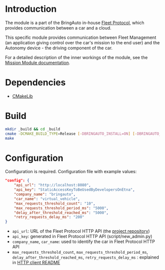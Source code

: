 # Introduction

The module is a part of the BringAuto in-house [Fleet Protocol](https://drive.google.com/file/d/1LYX23FhOn9n67qt3apTscwstsx48Spzi/view), which provides communication between a car and a cloud.

This specific module provides communication between Fleet Management (an application giving control over the car's mission to the end user) and the Autonomy device - the driving component of the car.

For a detailed description of the inner workings of the module, see the [Mission Module documentation](./docs/mission_module.md).

# Dependencies

- [CMakeLib](https://github.com/cmakelib/cmakelib)

# Build

```bash
mkdir _build && cd _build
cmake -DCMAKE_BUILD_TYPE=Release [-DBRINGAUTO_INSTALL=ON] [-DBRINGAUTO_PACKAGE=ON] ..
make
```

# Configuration

Configuration is required. Configuration file with example values:

```json
"config": {
    "api_url": "http://localhost:8080",
    "api_key": "StaticAccessKeyToBeUsedByDevelopersOnEtna",
    "company_name": "bringauto",
    "car_name": "virtual_vehicle",
    "max_requests_threshold_count": "10",
    "max_requests_threshold_period_ms": "5000",
    "delay_after_threshold_reached_ms": "5000",
    "retry_requests_delay_ms": "200"
}
```

- `api_url`: URL of the Fleet Protocol HTTP API (the [project repository](https://gitlab.bringauto.com/bring-auto/fleet-protocol-v2/http-api/fleet-v2-http-api))
- `api_key`: generated in Fleet Protocol HTTP API (script/new_admin.py)
- `company_name`, `car_name`: used to identify the car in Fleet Protocol HTTP API
- `max_requests_threshold_count`, `max_requests_threshold_period_ms`, `delay_after_threshold_reached_ms`, `retry_requests_delay_ms` : explained in [HTTP client README](./lib/fleet-v2-http-client/README.md)

